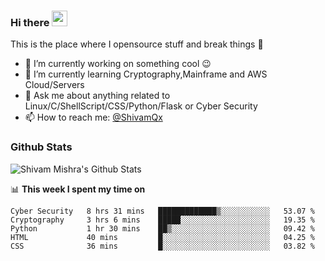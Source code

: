 ### Hi there <a href="https://github.com.com/AlphaQx"><img src="https://media.giphy.com/media/hvRJCLFzcasrR4ia7z/giphy.gif" width="25px"></a>
This is the place where I opensource stuff and break things :rofl:

- 🔭 I’m currently working on something cool :wink:
- 🌱 I’m currently learning Cryptography,Mainframe and AWS Cloud/Servers
- 💬 Ask me about anything related to Linux/C/ShellScript/CSS/Python/Flask or Cyber Security
- 📫 How to reach me: [@ShivamQx](https://twitter.com/ShivamQx)

### Github Stats

<img alt="Shivam Mishra's Github Stats" src="https://github-readme-stats.vercel.app/api?username=alphaqx&theme=chartreuse-dark&show_icons=true" />

📊 **This week I spent my time on**
<!--START_SECTION:waka-->
```text
Cyber Security   8 hrs 31 mins   █████████████▒░░░░░░░░░░░   53.07 % 
Cryptography     3 hrs 6 mins    █████░░░░░░░░░░░░░░░░░░░░   19.35 % 
Python           1 hr 30 mins    ██▒░░░░░░░░░░░░░░░░░░░░░░   09.42 % 
HTML             40 mins         █░░░░░░░░░░░░░░░░░░░░░░░░   04.25 % 
CSS              36 mins         █░░░░░░░░░░░░░░░░░░░░░░░░   03.82 % 
```
